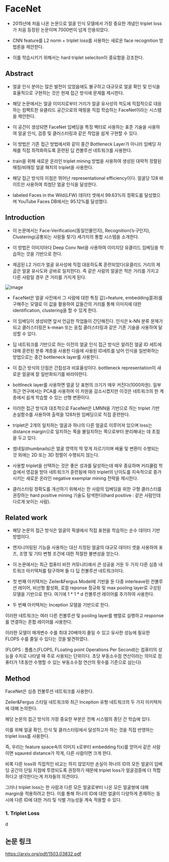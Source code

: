 # FaceNet #

- 2015년에 처음 나온 논문으로 얼굴 인식 모델에서 가장 중요한 개념인 triplet loss가 처음 등장된 논문이며 7000번이 넘게 인용되었다.

- CNN feature를 L2 norm + triplet loss를 사용하는 새로운 face recognition 방법론을 제안한다.

- 이를 학습시키기 위해서는 hard triplet seleciton이 중요함을 강조한다.

## Abstract ## 

- 얼굴 인식 분야는 많은 발전이 있었음에도 불구하고 대규모로 얼굴 확인 및 인식을 효율적으로 구현하는 것은 현재 접근 방식에 문제를 제시한다.

- 해당 논문에서는 얼굴 이미지로부터 거리가 얼굴 유사성의 척도에 직접적으로 대응하는 컴팩트한 유클리드 공간으로의 매핑을 직접 학습하는 FaceNet이라는 시스템을 제안한다.

- 이 공간이 생성되면 FaceNet 임베딩을 특징 벡터로 사용하는 표준 기술을 사용하여 얼굴 인식, 검증 및 클러스터링과 같은 작업을 쉽게 구현할 수 있다.

- 이 방법은 기존 접근 방법에서와 같이 중간 Bottleneck Layer가 아니라 임베딩 자체를 직접 최적화하도록 훈련된 딥 컨볼루션 네트워크를 사용한다.

- train을 위해 새로운 온라인 triplet mining 방법을 사용하여 생성된 대략적 정렬된 매칭/비매칭 얼굴 패치의 triplet을 사용한다.

- 해당 접근 방식의 이점은 뛰어난 representational efficiency이다. 얼굴당 128 바이트만 사용하여 최첨단 얼굴 인식을 달성한다.

- labeled Faces in the Wild(LFW) 데이터 셋에서 99.63%의 정확도를 달성했으며 YouTube Faces DB에서는 95.12%를 달성했다.

## Introduction ## 

- 이 논문에서는 Face-Verification(동일인물인지), Recognition(누구인지), Clustering(공통되는 사람들 찾기) 세가지의 통합 시스템을 소개한다.

- 이 방법은 이미지마다 Deep Conv Net을 사용하여 이미지당 유클리드 임베딩을 학습하는 것을 기반으로 한다.

- 제곱된 L2 거리가 얼굴 유사성에 직접 대응하도록 훈련되었다(유클리드 거리의 제곱은 얼굴 유사도와 곧바로 일치한다). 즉 같은 사람의 얼굴은 적은 거리를 가지고 다른 사람일 경우 큰 거리를 가지게 된다.

![image](https://user-images.githubusercontent.com/66320010/146324530-a1892169-4c8a-4439-92b1-721a9650a552.png)

- FaceNet은 얼굴 사진에서 그 사람에 대한 특징 값(=feature, embedding결과)를 구해주는 모델로 이 값을 활용하여 값들간의 거리를 통해 이미지에 대한 identification, clustering을 할 수 있게 한다.

- 이 임베딩이 생성되면 앞서 언급한 작업들이 간단해진다. 인식은 k-NN 분류 문제가 되고 클러스터링은 k-mean 또는 응집 클러스터링과 같은 기존 기술을 사용하여 달성할 수 있다.

- 딥 네트워크를 기반으로 하는 이전의 얼굴 인식 접근 방식은 알려진 얼굴 ID 세트에 대해 훈련된 분류 계층을 사용한 다음에 사용된 ID세트를 넘어 인식을 일반화하는 방법으로는 중간 bottleneck layer를 사용한다.

- 이 접근 방식의 단점은 간접성과 비효율성이다. bottleneck representation이 새로운 얼굴에 잘 일반화되기를 바라야한다.

- bottlneck layer를 사용하면 얼굴 당 표현의 크기가 매우 커진다(1000차원). 일부 최근 연구에서는 PCA를 사용하여 이 차원을 감소시켰지만 이것은 네트워크의 한 계층에서 쉽게 학습할 수 있는 선형 변환이다.

- 이러한 접근 방식과 대조적으로 FaceNet은 LMNN을 기반으로 하는 triplet 기반 손실함수를 사용하여 출력을 128차원 임베딩으로 직접 훈련한다.

- triplet은 2개의 일치하는 얼굴과 하나의 다른 얼굴로 이루어져 있으며 loss는 distance margin으로 일치하는 쪽을 불일치하는 쪽으로부터 분리해내는 데 초점을 두고 있다.

- 썸네일(thumbnails)은 얼굴 영역의 딱 맞게 자르기이며 배율 및 변환이 수행되는 것 외에는 2D 또는 3D 정렬이 수행되지 않는다.

- 사용할 triplet을 선택하는 것은 좋은 성과를 달성하는데 매우 중요하며 커리큘럼 학습에서 영감을 받아 네트워크가 훈련됨에 따라 triplet의 난이도를 지속적으로 증가시키는 새로운 온라인 negative exemplar mining 전략을 제시한다.

- 클러스터링 정확도를 개선하기 위해서는 한 사람의 임베딩을 위한 구형 클러스터를 권장하는 hard positive mining 기술도 탐색한다(hard positive : 같은 사람인데 다르게 보이는 사람).

## Related work ## 

- 해당 논문의 접근 방식은 얼굴의 픽셀에서 직접 표현을 학습하는 순수 데이터 기반 방법이다. 

- 엔지니어링된 기능을 사용하는 대신 지정된 얼굴의 대규모 데이터 셋을 사용하여 포즈, 조명 및 기타 변형 조건에 대한 적절한 불변성을 얻는다.

- 이 논문에서는 최근 컴퓨터 비전 커뮤니티에서 큰 성공을 거둔 두 가지 다른 심층 네트워크 아키텍처를 탐구하며 둘 다 딥 컨볼루션 네트워크이다.

- 첫 번째 아키텍처는 Zeiler&Fergus Model에 기반을 둔 다중 interleave된 컨볼루션 레이어, 비선형 활성화, 로컬 reponse 정규화 및 max pooling layer로 구성된 모델을 기반으로 한다. 여기에 1 * 1 * d 컨볼루션 레이어를 추가하여 사용한다.

- 두 번째 아키텍처는 Inception 모델을 기반으로 한다. 

이러한 네트워크는 여러 다른 컨볼루션 및 pooling layer를 병렬로 실행하고 response를 연결하는 혼합 레이어를 사용한다.

이러한 모델이 매개변수 수를 최대 20배까지 줄일 수 있고 유사한 성능에 필요한 FLOPS 수를 줄일 수 있다는 것을 발견하였다. 

(FLOPS : 플롭스(FLOPS, FLoating point Operations Per Second)는 컴퓨터의 성능을 수치로 나타낼 때 주로 사용되는 단위이다. 초당 부동소수점 연산이라는 의미로 컴퓨터가 1초동안 수행할 수 있는 부동소수점 연산의 횟수를 기준으로 삼는다)

## Method ## 

FaceNet은 심층 컨볼루션 네트워크를 사용한다. 

Zeiler&Fergus 스타일 네트워크와 최근 Inception 유형 네트워크의 두 가지 아키텍처에 대해 논의한다.

해당 논문의 접근 방식의 가장 중요한 부분은 전체 시스템의 종단 간 학습에 있다. 

이를 위해 얼굴 확인, 인식 및 클러스터링에서 달성하고자 하는 것을 직접 반영하는 triplet loss를 사용한다. 

즉, 우리는 feature space속의 이미지 x로부터 embedding f(x)를 얻어서 같은 사람이면 sqaured distance가 작게, 다른 사람이면 크게 한다.

비록 다른 loss와 직접적인 비교는 하지 않았지만 손실이 하나의 ID의 모든 얼굴이 임베딩 공간의 단일 지점에 투영되도록 권장하기 때문에 triplet loss가 얼굴검증에 더 적합하다고 생각한다는게 저자들의 의견이다.

그러나 triplet loss는 한 사람과 다른 모든 얼굴로부터 나온 모든 얼굴쌍에 대해 margin을 적용하려고 한다. 이를 통해 하나의 ID에 대한 얼굴이 다양하게 존재하는 동시에 다른 ID에 대한 거리 및 식별 가능성을 계속 적용할 수 있다.

### 1. Triplet Loss ### 

d
 
## 논문 링크 ## 

https://arxiv.org/pdf/1503.03832.pdf






